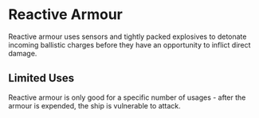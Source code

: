 # Reactive Armour

Reactive armour uses sensors and tightly packed explosives to detonate incoming ballistic charges before
they have an opportunity to inflict direct damage.

## Limited Uses

Reactive armour is only good for a specific number of usages - after the armour is expended,
the ship is vulnerable to attack.

